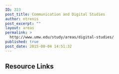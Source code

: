 ```yaml
---
ID: 223
post_title: Communication and Digital Studies
author: ntrenis
post_excerpt: ""
layout: areas
permalink: >
  http://www.umw.edu/study/areas/digital-studies/
published: true
post_date: 2015-08-04 14:51:32
---
```


<!-- Types Custom Fields: -->

<!-- resource-links -->
<h2>Resource Links</h2>
<!-- End resource-links -->

<!-- End Types Custom Fields -->